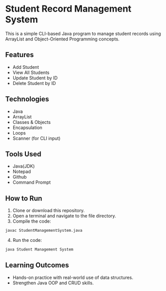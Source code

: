 # Student Record Management System

This is a simple CLI-based Java program to manage student records using ArrayList and Object-Oriented Programming concepts.

## Features

- Add Student
- View All Students
- Update Student by ID
- Delete Student by ID

## Technologies

- Java
- ArrayList
- Classes & Objects
- Encapsulation
- Loops
- Scanner (for CLI input)

## Tools Used

- Java(JDK)
- Notepad
- Github
- Command Prompt
  
## How to Run

1. Clone or download this repository.
2. Open a terminal and navigate to the file directory.
3. Compile the code:
   
 ```bash
 javac StudentManagementSystem.java
 ```
 
4. Run the code:
 
 ```bash
 java Student Management System
 ```

## Learning Outcomes

- Hands-on practice with real-world use of data structures.
- Strengthen Java OOP and CRUD skills.
